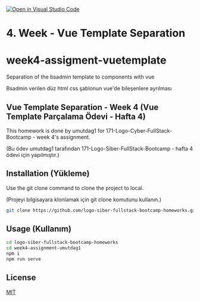 [![Open in Visual Studio Code](https://classroom.github.com/assets/open-in-vscode-f059dc9a6f8d3a56e377f745f24479a46679e63a5d9fe6f495e02850cd0d8118.svg)](https://classroom.github.com/online_ide?assignment_repo_id=7177061&assignment_repo_type=AssignmentRepo)
# 4. Week - Vue Template Separation
# week4-assigment-vuetemplate
Separation of the bsadmin template to components with vue

Bsadmin verilen düz html css şablonun vue'de bileşenlere ayrılması

## Vue Template Separation - Week 4 (Vue Template Parçalama Ödevi - Hafta 4)

This homework is done by umutdag1 for 171-Logo-Cyber-FullStack-Bootcamp - week 4's assignment.

(Bu ödev umutdag1 tarafından 171-Logo-Siber-FullStack-Bootcamp - hafta 4 ödevi için yapılmıştır.)

## Installation (Yükleme)

Use the git clone command to clone the project to local.

(Projeyi bilgisayara klonlamak için git clone komutunu kullanın.)

```bash
git clone https://github.com/logo-siber-fullstack-bootcamp-homeworks.git
```

## Usage (Kullanım)

```bash
cd logo-siber-fullstack-bootcamp-homeworks
cd week4-assignment-umutdag1
npm i
npm run serve
```

## License
[MIT](https://github.com/171-Logo-Siber-FullStack-Bootcamp/week4-assignment-umutdag1/blob/main/LICENSE)